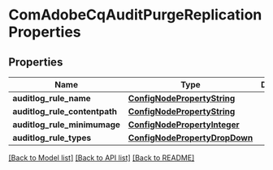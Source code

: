 # ComAdobeCqAuditPurgeReplicationProperties

## Properties
Name | Type | Description | Notes
------------ | ------------- | ------------- | -------------
**auditlog_rule_name** | [**ConfigNodePropertyString**](ConfigNodePropertyString.md) |  | [optional] 
**auditlog_rule_contentpath** | [**ConfigNodePropertyString**](ConfigNodePropertyString.md) |  | [optional] 
**auditlog_rule_minimumage** | [**ConfigNodePropertyInteger**](ConfigNodePropertyInteger.md) |  | [optional] 
**auditlog_rule_types** | [**ConfigNodePropertyDropDown**](ConfigNodePropertyDropDown.md) |  | [optional] 

[[Back to Model list]](../README.md#documentation-for-models) [[Back to API list]](../README.md#documentation-for-api-endpoints) [[Back to README]](../README.md)


